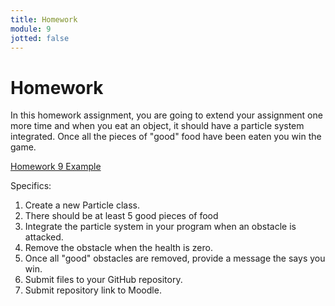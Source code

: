 ```yaml
---
title: Homework
module: 9
jotted: false
---
```


# Homework

In this homework assignment, you are going to extend your assignment one more time and when you eat an object, it should have a particle system integrated. Once all the pieces of "good" food have been eaten you win the game.

<a href="https://github.com/Montana-Media-Arts/220_CreativeCoding2-Spring2023-Samples/tree/main/Week%209" target="_new">Homework 9 Example</a>

Specifics:

1. Create a new Particle class.
2. There should be at least 5 good pieces of food
3. Integrate the particle system in your program when an obstacle is attacked.
4. Remove the obstacle when the health is zero.
5. Once all "good" obstacles are removed, provide a message the says you win.
6. Submit files to your GitHub repository.
7. Submit repository link to Moodle.
